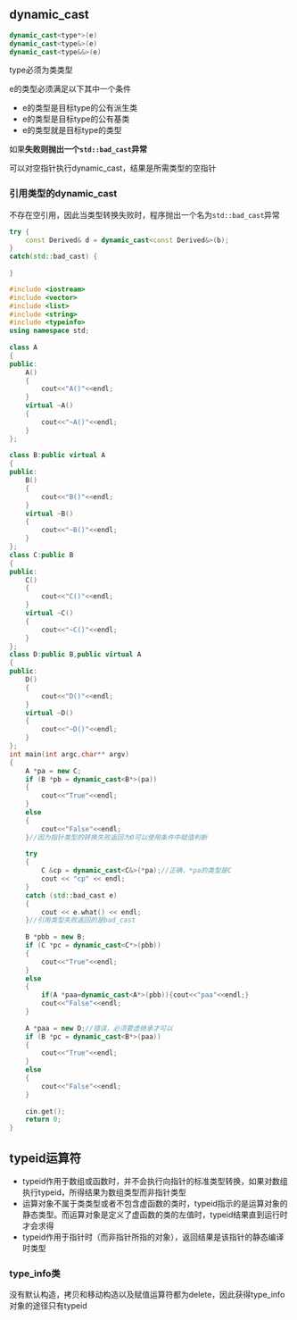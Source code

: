 ## dynamic_cast

```cc
dynamic_cast<type*>(e)
dynamic_cast<type&>(e)
dynamic_cast<type&&>(e)
```

type必须为类类型

e的类型必须满足以下其中一个条件

- e的类型是目标type的公有派生类
- e的类型是目标type的公有基类
- e的类型就是目标type的类型

如果**失败则抛出一个`std::bad_cast`异常**

可以对空指针执行dynamic_cast，结果是所需类型的空指针



### 引用类型的dynamic_cast

不存在空引用，因此当类型转换失败时，程序抛出一个名为`std::bad_cast`异常

```cc
try {
	const Derived& d = dynamic_cast<const Derived&>(b);
}
catch(std::bad_cast) {
	
}
```



```cc
#include <iostream>
#include <vector>
#include <list>
#include <string>
#include <typeinfo>
using namespace std;
 
class A
{
public:
	A()
	{
		cout<<"A()"<<endl;
	}
	virtual ~A()
	{
		cout<<"~A()"<<endl;
	}
};
 
class B:public virtual A
{
public:
	B()
	{
		cout<<"B()"<<endl;
	}
	virtual ~B()
	{
		cout<<"~B()"<<endl;
	}
};
class C:public B
{
public:
	C()
	{
		cout<<"C()"<<endl;
	}
	virtual ~C()
	{
		cout<<"~C()"<<endl;
	}
};
class D:public B,public virtual A
{
public:
	D()
	{
		cout<<"D()"<<endl;
	}
	virtual ~D()
	{
		cout<<"~D()"<<endl;
	}
};
int main(int argc,char** argv)
{
	A *pa = new C;
	if (B *pb = dynamic_cast<B*>(pa))
	{
		cout<<"True"<<endl;
	}
	else
	{
		cout<<"False"<<endl;
	}//因为指针类型的转换失败返回为0可以使用条件中赋值判断
 
	try
	{
		C &cp = dynamic_cast<C&>(*pa);//正确，*pa的类型是C  
		cout << "cp" << endl;  
	}  
	catch (std::bad_cast e) 
	{  
		cout << e.what() << endl;  
	}//引用类型失败返回的是bad_cast  
 
	B *pbb = new B;
	if (C *pc = dynamic_cast<C*>(pbb))
	{
		cout<<"True"<<endl;
	}
	else
	{
		if(A *paa=dynamic_cast<A*>(pbb)){cout<<"paa"<<endl;}
		cout<<"False"<<endl;
	}
 	
	A *paa = new D;//错误，必须要虚继承才可以
	if (B *pc = dynamic_cast<B*>(paa))
	{
		cout<<"True"<<endl;
	}
	else
	{
		cout<<"False"<<endl;
	}
 
	cin.get();
	return 0;
}

```

## typeid运算符

- typeid作用于数组或函数时，并不会执行向指针的标准类型转换，如果对数组执行typeid，所得结果为数组类型而非指针类型
- 运算对象不属于类类型或者不包含虚函数的类时，typeid指示的是运算对象的静态类型。而运算对象是定义了虚函数的类的左值时，typeid结果直到运行时才会求得
- typeid作用于指针时（而非指针所指的对象），返回结果是该指针的静态编译时类型

### type_info类

没有默认构造，拷贝和移动构造以及赋值运算符都为delete，因此获得type_info对象的途径只有typeid